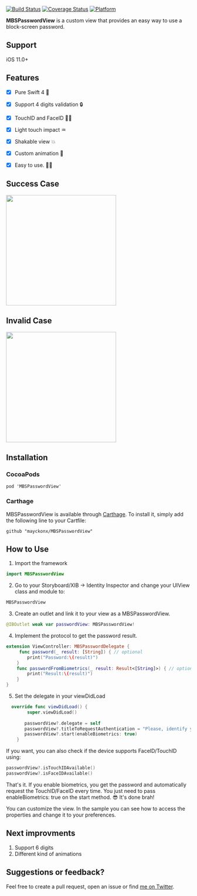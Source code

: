 
[![Build Status](https://travis-ci.org/mayckonx/MBSPasswordView.svg?branch=master)](https://travis-ci.org/mayckonx/MBSPasswordView) [![Coverage Status](https://coveralls.io/repos/github/mayckonx/MBSPasswordView/badge.svg?branch=master)](https://coveralls.io/github/mayckonx/MBSPasswordView?branch=master) [![Platform](https://img.shields.io/cocoapods/p/MBSPasswordView.svg?style=flat)](http://cocoapods.org/pods/MBSPasswordView)

**MBSPasswordView** is a custom view that provides an easy way to use a block-screen password.

## Support
iOS 11.0+

## Features
- [X] Pure Swift 4 🔨
- [X] Support 4 digits validation 🔒
- [X] TouchID and FaceID 🤳🏻
- [X] Light touch impact ♒︎
- [X] Shakable view 💥
- [X] Custom animation 💫
- [X] Easy to use. 🤟🏻


## Success Case
<img src="success.gif" width="300">

## Invalid Case
<img src="invalid.gif" width="300">

## Installation

### CocoaPods
```
pod 'MBSPasswordView'
```

### Carthage

MBSPasswordView is available through [Carthage](https://github.com/Carthage/Carthage). To install
it, simply add the following line to your Cartfile:
```
github "mayckonx/MBSPasswordView"
```

## How to Use
1. Import the framework
```swift
import MBSPasswordView
```

2. Go to your Storyboard/XIB -> Identity Inspector and change your UIView class and module to:
```swift
MBSPasswordView
```

3. Create an outlet and link it to your view as a MBSPasswordView.
```swift
@IBOutlet weak var passwordView: MBSPasswordView!
```

4. Implement the protocol to get the password result.
```swift
extension ViewController: MBSPasswordDelegate {
     func password(_ result: [String]) { // optional
        print("Password:\(result)")
    }
    func passwordFromBiometrics(_ result: Result<[String]>) { // optional
        print("Result:\(result)")
    }
}
```

5. Set the delegate in your viewDidLoad
```swift
  override func viewDidLoad() {
        super.viewDidLoad()
        
       passwordView?.delegate = self
       passwordView?.titleToRequestAuthentication = "Please, identify your self!"
       passwordView?.start(enableBiometrics: true)
    }
```

If you want, you can also check if the device supports FaceID/TouchID using:
```swift
passwordView?.isTouchIDAvailable()
passwordView?.isFaceIDAvailable()
```

That's it. If you enable biometrics, you get the password and automatically request the TouchID/FaceID every time. You just need to pass enableBiometrics: true on the start method.
😎
It's done brah! 

You can customize the view. In the sample you can see how to access the properties and change it to your preferences. 

## Next improvments
1. Support 6 digits
2. Different kind of animations

## Suggestions or feedback?

Feel free to create a pull request, open an issue or find [me on Twitter](https://twitter.com/mayckonx).
